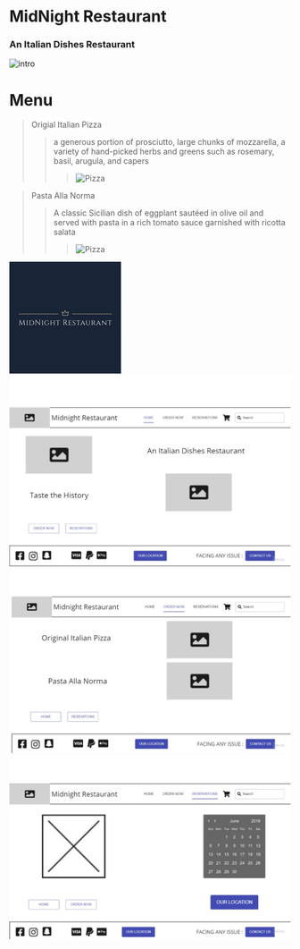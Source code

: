 # MidNight Restaurant

### **An Italian Dishes Restaurant**

![intro](https://encrypted-tbn0.gstatic.com/images?q=tbn:ANd9GcR8I6uuqaCT3fl9DkSTjZlIkIFA1o7FGhbKVw&usqp=CAU)

# Menu

> Origial Italian Pizza
>> a generous portion of prosciutto, large chunks of mozzarella, a variety of hand-picked herbs and greens such as rosemary, basil, arugula, and capers
>>> ![Pizza](https://www.nonnabox.com/wp-content/uploads/pizza_napolitana.webp)

> Pasta Alla Norma
>> A classic Sicilian dish of eggplant sautéed in olive oil and served with pasta in a rich tomato sauce garnished with ricotta salata
>>> ![Pizza](https://static01.nyt.com/images/2019/08/22/dining/ch-pasta-all-norma-sorta/merlin_159056889_629cd218-e73f-4e8e-acab-a6ef08b41de1-articleLarge.jpg)

![logo](./resources/logo.jpg)
![home](./resources/wireframes/home.jpg)
![order_now](./resources/wireframes/order_now.jpg)
![reservations](./resources/wireframes/reservations.jpg)

